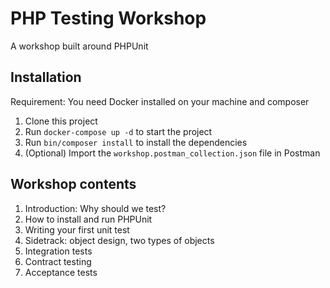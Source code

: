 # PHP Testing Workshop
A workshop built around PHPUnit

## Installation
Requirement: You need Docker installed on your machine and composer

1. Clone this project
2. Run `docker-compose up -d` to start the project
3. Run `bin/composer install` to install the dependencies
4. (Optional) Import the `workshop.postman_collection.json` file in Postman

## Workshop contents
1. Introduction: Why should we test?
2. How to install and run PHPUnit
3. Writing your first unit test
4. Sidetrack: object design, two types of objects
5. Integration tests
6. Contract testing
7. Acceptance tests
